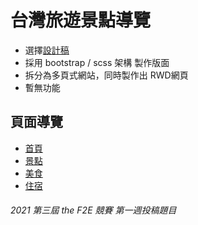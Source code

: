 # 台灣旅遊景點導覽

- 選擇[設計稿](https://2021.thef2e.com/users/6296432819610583959)
- 採用 bootstrap / scss 架構 製作版面
- 拆分為多頁式網站，同時製作出 RWD網頁
- 暫無功能

## 頁面導覽

- [首頁](https://joy-port.github.io/thef2e-week1/)
- [景點](https://joy-port.github.io/thef2e-week1/view.html)
- [美食](https://joy-port.github.io/thef2e-week1/food.html)
- [住宿](https://joy-port.github.io/thef2e-week1/hotel.html)

###### 2021 第三屆 the F2E 競賽 第一週投稿題目